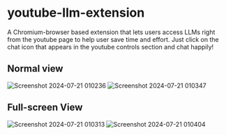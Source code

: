 # youtube-llm-extension
A Chromium-browser based extension that lets users access LLMs right from the youtube page to help user save time and effort.
Just click on the chat icon that appears in the youtube controls section and chat happily!
## Normal view
![Screenshot 2024-07-21 010236](https://github.com/user-attachments/assets/ef009ec5-834b-456d-ac1b-494c6f29988c)
![Screenshot 2024-07-21 010347](https://github.com/user-attachments/assets/954eb98a-e9b2-4edd-8249-e8376f3bce1c)

## Full-screen View
![Screenshot 2024-07-21 010313](https://github.com/user-attachments/assets/63e4e3ee-0dd3-4b36-9d14-f54e41875f4e)
![Screenshot 2024-07-21 010404](https://github.com/user-attachments/assets/46e777ed-1bed-470d-ac54-26fb3269e962)

